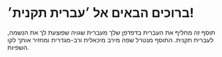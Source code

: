 # ברוכים הבאים אל ׳עברית תקנית׳!
תוסף זה מחליף את העברית בדפדפן שלך מעברית שגויה שפוצעת לך את הנשמה, לעברית תקנית. התוסף מנטרל שפה מירב מיכאלית ורב-מגדרית ומחזיר אותך לקו השפיות.
